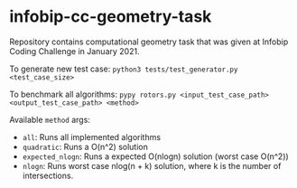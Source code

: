 # infobip-cc-geometry-task
Repository contains computational geometry task that was given at Infobip Coding Challenge in January 2021.

To generate new test case:
```python3 tests/test_generator.py <test_case_size>```

To benchmark all algorithms:
```pypy rotors.py <input_test_case_path> <output_test_case_path> <method>```

Available `method` args:
  - `all`: Runs all implemented algorithms
  - `quadratic`: Runs a O(n^2) solution
  - `expected_nlogn`: Runs a expected O(nlogn) solution (worst case O(n^2))
  - `nlogn`: Runs worst case nlog(n + k) solution, where k is the number of intersections.
